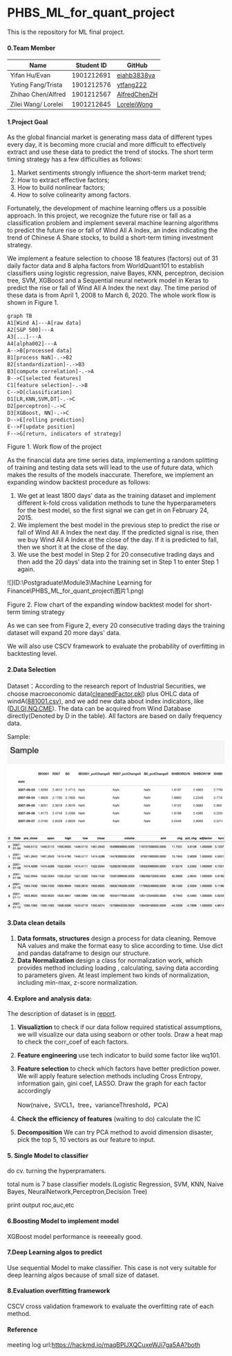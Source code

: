 # PHBS_ML_for_quant_project
This is the repository for ML final project.

#### 0.Team Member

| Name                | Student ID | GitHub                                          |
| ------------------- | ---------- | ----------------------------------------------- |
| Yifan Hu/Evan       | 1901212691 | [eiahb3838ya](https://github.com/eiahb3838ya)   |
| Yuting Fang/Trista  | 1901212576 | [ytfang222](https://github.com/ytfang222)       |
| Zhihao Chen/Alfred  | 1901212567 | [AlfredChenZH](https://github.com/AlfredChenZH) |
| Zilei Wang/ Lorelei | 1901212645 | [LoreleiWong](https://github.com/LoreleiWong)   |

#### 1.Project Goal

As the global financial market is generating mass data of different types every day, it is becoming more crucial and more difficult to effectively extract and use these data to predict the trend of stocks. The short term timing strategy has a few difficulties as follows:

1. Market sentiments strongly influence the short-term market trend;
2. How to extract effective factors;
3. How to build nonlinear factors;
4. How to solve colinearity among factors.

Fortunately, the development of machine learning offers us a possible approach. In this project, we recognize the future rise or fall as a classification problem and implement several machine learning algorithms to predict the future rise or fall of Wind All A Index, an index indicating the trend of Chinese A Share stocks, to build a short-term timing investment strategy.

We implement a feature selection to choose 18 features (factors) out of 31 daily factor data and 8 alpha factors from WorldQuant101 to establish classifiers using logistic regression, naive Bayes, KNN, perceptron, decision tree, SVM, XGBoost and a Sequential neural network model in Keras to predict the rise or fall of Wind All A Index the next day. The time period of these data is from April 1, 2008 to March 6, 2020. The whole work flow is shown in Figure 1.

```mermaid
graph TB
A1[Wind A]---A[raw data]
A2[S&P 500]---A
A3[...]---A
A4[alpha002]---A
A-->B[processed data]
B1[process NaN]-.->B2
B2[standardization]-.->B3
B3[compute correlation]-.->A
B-->C[selected features]
C1[feature selection]-.->B
C-->D[classification]
D1[LR,KNN,SVM,DT]-.->C
D2[perceptron]-.->C
D3[XGBoost, NN]-.->C
D-->E[rolling prediction]
E-->F[update position]
F-->G[return, indicators of strategy]
```

Figure 1. Work flow of the project

As the financial data are time series data, implementing a random splitting of training and testing data sets will lead to the use of future data, which makes the results of the models inaccurate. Therefore, we implement an expanding window backtest procedure as follows: 

1. We get at least 1800 days' data as the training dataset and implement different k-fold cross validation methods to tune the hyperparameters for the best model, so the first signal we can get in on February 24, 2015.
2. We implement the best model in the previous step to predict the rise or fall of Wind All A Index the next day. If the predicted signal is rise, then we buy Wind All A Index at the close of the day. If it is predicted to fall, then we short it at the close of the day.
3. We use the best model in Step 2 for 20 consecutive trading days and then add the 20 days' data into the training set in Step 1 to enter Step 1 again.

![](D:\Postgraduate\Module3\Machine Learning for Finance\PHBS_ML_for_quant_project\图片1.png)

Figure 2. Flow chart of the expanding window backtest model for short-term timing strategy

As we can see from Figure 2, every 20 consecutive trading days the training dataset will expand 20 more days' data.

We will also use CSCV framework to evaluate the probability of overfitting in backtesting level.

#### 2.Data Selection

Dataset：According to the research report of Industrial Securities, we choose macroeconomic data([cleanedFactor.pkl](00%20data/cleanedFactor.pkl)) plus OHLC data of windA([881001.csv](00%20data/881001.csv)), and we add new data about index indicators, like ([DJI.GI,NQ.CME](00%20data/AddNewData)). The data can be acquired from Wind Database directly(Denoted by D in the table). All factors are based on daily frequency data.

Sample:
![images](00%20data/features.png)

![images](00%20data/price.png)

#### 3.Data clean details

1. **Data formats, structures**﻿
   ﻿design a process for data cleaning. Remove NA values and make the format easy to slice according to time. Use dict and pandas dataframe to design our structure.
2. **Data Normalization**﻿
   ﻿design a class for normalization work, which provides method including loading , calculating, saving data according to parameters given. At least implement two kinds of normalization, including min-max, z-score normalization.

#### 4. Explore and analysis data:

The description of dataset is in [report](08%20report/inputDataReport.html).

1. **Visualiztion**﻿
   ﻿to check if our data follow required statistical assumptions, we will visualize our data using seaborn or other tools. Draw a heat map to check the corr_coef of each factors. 

2. **Feature engineering** use tech indicator to build some factor like wq101.

3. **Feature selection**﻿
   ﻿to check which factors have better prediction power. We will apply feature selection methods including Cross Entropy, information gain, gini coef, LASSO. Draw the graph for each factor accordingly 

   Now(naive，SVCL1，tree，varianceThreshold，PCA)

4. **Check the efficiency of features** (waiting to do) calculate the IC

5. **Decomposition**﻿ We can try PCA method to avoid dimension disaster, pick the top 5, 10 vectors as our feature to input.

#### 5. Single Model to classifier

do cv. turning the hyperpramaters.

total num is  7 base classifier models.(Logistic Regression, SVM, KNN, Naive Bayes, NeuralNetwork,Perceptron,Decision Tree)

print output roc,auc,etc

#### 6.Boosting Model to implement model

XGBoost model performance is reeeeally good.

#### 7.Deep Learning algos to predict

Use sequential Model to make classifier. This case is not very suitable for deep learning algos because of small size of dataset.

#### 8.Evaluation overfitting framework

CSCV cross validation framework to evaluate the overfitting rate of each method.

#### Reference



meeting log url:https://hackmd.io/maqBPlJXQCuxeWJi7ga5AA?both
